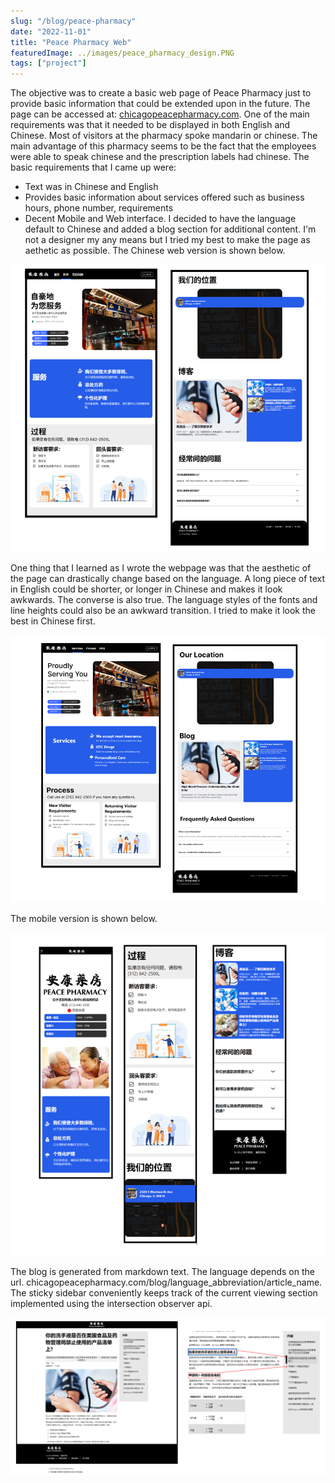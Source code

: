 ```yaml
---
slug: "/blog/peace-pharmacy"
date: "2022-11-01"
title: "Peace Pharmacy Web"
featuredImage: ../images/peace_pharmacy_design.PNG
tags: ["project"]
---
```

The objective was to create a basic web page of Peace Pharmacy just to provide basic information that could be extended upon in the future. The page can be accessed at: [chicagopeacepharmacy.com](chicagopeacepharmacy.com). One of the main requirements was that it needed to be displayed in both English and Chinese. Most of visitors at the pharmacy spoke mandarin or chinese. The main advantage of this pharmacy seems to be the fact that the employees were able to speak chinese and the prescription labels had chinese. The basic requirements that I came up were: 
  - Text was in Chinese and English
  - Provides basic information about services offered such as business hours, phone number, requirements
  - Decent Mobile and Web interface.
I decided to have the language default to Chinese and added a blog section for additional content.
I'm not a designer my any means but I tried my best to make the page as aethetic as possible. The Chinese web version is shown below. 

![Peace Pharmacy home page chinese edition](../images/peace_pharmacy_zh.PNG)

One thing that I learned as I wrote the webpage was that the aesthetic of the page can drastically change based on the language. A long piece of text in English could be shorter, or longer in Chinese and makes it look awkwards. The converse is also true. The language styles of the fonts and line heights could also be an awkward transition. I tried to make it look the best in Chinese first. 

![Peace Pharmacy home page english edition](../images/peace_pharmacy_en.PNG)

The mobile version is shown below. 

![Peace Pharmacy home page chinese mobile edition](../images/peace_pharmacy_mobile_zh.PNG)

The blog is generated from markdown text. The language depends on the url. chicagopeacepharmacy.com/blog/language_abbreviation/article_name. The sticky sidebar conveniently keeps track of the current viewing section implemented using the intersection observer api. 

![Peace Pharmacy home page chinese mobile edition](../images/peace_pharmacy_blog.PNG)

